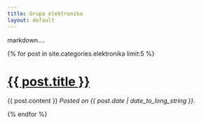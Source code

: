 ```yaml
---
title: Grupa elektronika
layout: default
---
```


markdown....

<!-- postovi u okviru categorie elektronina -->

{% for post in site.categories.elektronika limit:5 %}
    <h1><a href="{{ post.url }}">{{ post.title }}</a></h1>
    <p>
      {{ post.content }}
      <em>Posted on {{ post.date | date_to_long_string }}.</em>
    </p>
{% endfor %}


